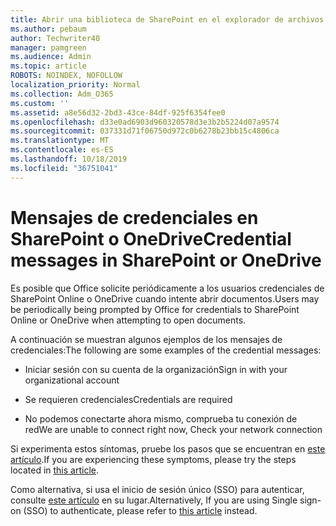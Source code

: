 ```yaml
---
title: Abrir una biblioteca de SharePoint en el explorador de archivos
ms.author: pebaum
author: Techwriter40
manager: pamgreen
ms.audience: Admin
ms.topic: article
ROBOTS: NOINDEX, NOFOLLOW
localization_priority: Normal
ms.collection: Adm_O365
ms.custom: ''
ms.assetid: a8e56d32-2bd3-43ce-84df-925f6354fee0
ms.openlocfilehash: d33e0ad6903d960320578d3e3b2b5224d07a9574
ms.sourcegitcommit: 037331d71f06750d972c0b6278b23bb15c4806ca
ms.translationtype: MT
ms.contentlocale: es-ES
ms.lasthandoff: 10/18/2019
ms.locfileid: "36751041"
---
```

# <a name="credential-messages-in-sharepoint-or-onedrive"></a><span data-ttu-id="6b880-102">Mensajes de credenciales en SharePoint o OneDrive</span><span class="sxs-lookup"><span data-stu-id="6b880-102">Credential messages in SharePoint or OneDrive</span></span>

<span data-ttu-id="6b880-103">Es posible que Office solicite periódicamente a los usuarios credenciales de SharePoint Online o OneDrive cuando intente abrir documentos.</span><span class="sxs-lookup"><span data-stu-id="6b880-103">Users may be periodically being prompted by Office for credentials to SharePoint Online or OneDrive when attempting to open documents.</span></span>

<span data-ttu-id="6b880-104">A continuación se muestran algunos ejemplos de los mensajes de credenciales:</span><span class="sxs-lookup"><span data-stu-id="6b880-104">The following are some examples of the credential messages:</span></span>

- <span data-ttu-id="6b880-105">Iniciar sesión con su cuenta de la organización</span><span class="sxs-lookup"><span data-stu-id="6b880-105">Sign in with your organizational account</span></span>

- <span data-ttu-id="6b880-106">Se requieren credenciales</span><span class="sxs-lookup"><span data-stu-id="6b880-106">Credentials are required</span></span>

- <span data-ttu-id="6b880-107">No podemos conectarte ahora mismo, comprueba tu conexión de red</span><span class="sxs-lookup"><span data-stu-id="6b880-107">We are unable to connect right now, Check your network connection</span></span>

<span data-ttu-id="6b880-108">Si experimenta estos síntomas, pruebe los pasos que se encuentran en [este artículo](https://support.microsoft.com/help/2913639/office-applications-periodically-prompt-for-credentials-to-sharepoint).</span><span class="sxs-lookup"><span data-stu-id="6b880-108">If you are experiencing these symptoms, please try the steps located in [this article](https://support.microsoft.com/help/2913639/office-applications-periodically-prompt-for-credentials-to-sharepoint).</span></span>

<span data-ttu-id="6b880-109">Como alternativa, si usa el inicio de sesión único (SSO) para autenticar, consulte [este artículo](https://support.microsoft.com/help/4025962/cant-sign-in-after-update-to-office-2016-build-16-0-7967-on-windows-10) en su lugar.</span><span class="sxs-lookup"><span data-stu-id="6b880-109">Alternatively, If you are using Single sign-on (SSO) to authenticate, please refer to [this article](https://support.microsoft.com/help/4025962/cant-sign-in-after-update-to-office-2016-build-16-0-7967-on-windows-10) instead.</span></span>

